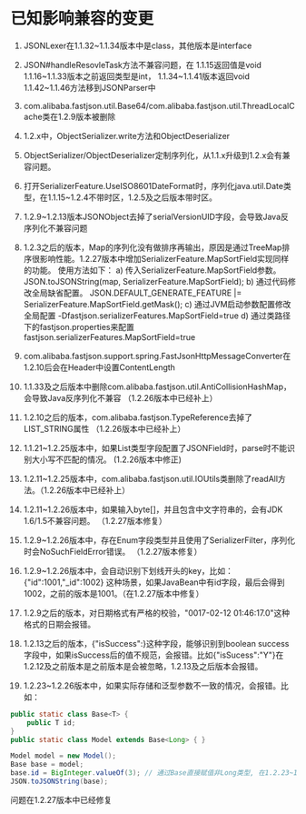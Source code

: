 # 已知影响兼容的变更
1. JSONLexer在1.1.32~1.1.34版本中是class，其他版本是interface
2. JSON#handleResovleTask方法不兼容问题，在
	1.1.15返回值是void
	1.1.16~1.1.33版本之前返回类型是int，
	1.1.34~1.1.41版本返回void
	1.1.42~1.1.46方法移到JSONParser中
3. com.alibaba.fastjson.util.Base64/com.alibaba.fastjson.util.ThreadLocalCache类在1.2.9版本被删除
4. 1.2.x中，ObjectSerializer.write方法和ObjectDeserializer
5. ObjectSerializer/ObjectDeserializer定制序列化，从1.1.x升级到1.2.x会有兼容问题。
6. 打开SerializerFeature.UseISO8601DateFormat时，序列化java.util.Date类型，在1.1.15~1.2.4不带时区，1.2.5及之后版本带时区。
7. 1.2.9~1.2.13版本JSONObject去掉了serialVersionUID字段，会导致Java反序列化不兼容问题
8. 1.2.3之后的版本，Map的序列化没有做排序再输出，原因是通过TreeMap排序很影响性能。1.2.27版本中增加SerializerFeature.MapSortField实现同样的功能。
	使用方法如下：
	a) 传入SerializerFeature.MapSortField参数。
		JSON.toJSONString(map, SerializerFeature.MapSortField);
	b) 通过代码修改全局缺省配置。
		JSON.DEFAULT_GENERATE_FEATURE |= SerializerFeature.MapSortField.getMask();
	c) 通过JVM启动参数配置修改全局配置
		-Dfastjson.serializerFeatures.MapSortField=true
	d) 通过类路径下的fastjson.properties来配置
		fastjson.serializerFeatures.MapSortField=true

9. com.alibaba.fastjson.support.spring.FastJsonHttpMessageConverter在1.2.10后会在Header中设置ContentLength
10. 1.1.33及之后版本中删除com.alibaba.fastjson.util.AntiCollisionHashMap，会导致Java反序列化不兼容 （1.2.26版本中已经补上）
11. 1.2.10之后的版本，com.alibaba.fastjson.TypeReference去掉了LIST_STRING属性 （1.2.26版本中已经补上）
12. 1.1.21~1.2.25版本中，如果List类型字段配置了JSONField时，parse时不能识别大小写不匹配的情况。 (1.2.26版本中修正)
13. 1.2.11~1.2.25版本中，com.alibaba.fastjson.util.IOUtils类删除了readAll方法。（1.2.26版本中已经补上）
14. 1.2.11~1.2.26版本中，如果输入byte[]，并且包含中文字符串的，会有JDK 1.6/1.5不兼容问题。 （1.2.27版本修复）
15. 1.2.9~1.2.26版本中，存在Enum字段类型并且使用了SerializerFilter，序列化时会NoSuchFieldError错误。 （1.2.27版本修复）
16. 1.2.9~1.2.26版本中，会自动识别下划线开头的key，比如：{"id":1001,"_id":1002} 这种场景，如果JavaBean中有id字段，最后会得到1002，之前的版本是1001。（在1.2.27版本中修复）
17. 1.2.9之后的版本，对日期格式有严格的校验，"0017-02-12 01:46:17.0"这种格式的日期会报错。
18. 1.2.13之后的版本，{"isSuccess":}这种字段，能够识别到boolean success字段中，如果isSuccess后的值不规范，会报错。比如{"isSucess":"Y"}在1.2.12及之前版本是之前版本是会被忽略，1.2.13及之后版本会报错。
19. 1.2.23~1.2.26版本中，如果实际存储和泛型参数不一致的情况，会报错。比如：
```java
public static class Base<T> {
    public T id;
}
public static class Model extends Base<Long> { }

Model model = new Model();
Base base = model;
base.id = BigInteger.valueOf(3); // 通过Base直接赋值非Long类型, 在1.2.23~1.2.26版本中toJSONString会报错
JSON.toJSONString(base);
```

问题在1.2.27版本中已经修复

